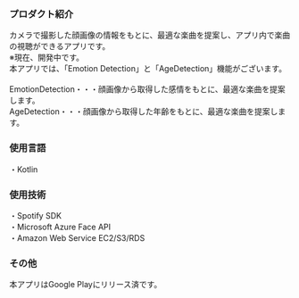 ### プロダクト紹介

カメラで撮影した顔画像の情報をもとに、最適な楽曲を提案し、アプリ内で楽曲の視聴ができるアプリです。
<br>
※現在、開発中です。
<br>
本アプリでは、「Emotion Detection」と「AgeDetection」機能がございます。
<br>
<br>
EmotionDetection・・・顔画像から取得した感情をもとに、最適な楽曲を提案します。
<br>
AgeDetection・・・顔画像から取得した年齢をもとに、最適な楽曲を提案します。

### 使用言語

・Kotlin

### 使用技術

・Spotify SDK
<br>
・Microsoft Azure Face API
<br>
・Amazon Web Service EC2/S3/RDS

### その他

本アプリはGoogle Playにリリース済です。
